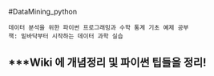 #DataMining_python

    데이터 분석을 위한 파이썬 프로그래밍과 수학 통계 기초 예제 공부
    책: 밑바닥부터 시작하는 데이터 과학 실습
## ***Wiki 에 개념정리 및 파이썬 팁들을 정리!
